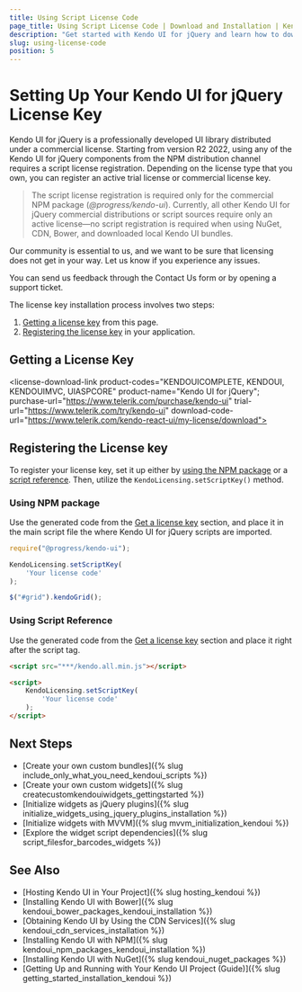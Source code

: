 ```yaml
---
title: Using Script License Code
page_title: Using Script License Code | Download and Installation | Kendo UI for jQuery
description: "Get started with Kendo UI for jQuery and learn how to download the library and initialize its widgets."
slug: using-license-code
position: 5
---
```


# Setting Up Your Kendo UI for jQuery License Key

Kendo UI for jQuery is a professionally developed UI library distributed under a commercial license. Starting from version R2 2022, using any of the Kendo UI for jQuery components from the NPM distribution channel requires a script license registration. Depending on the license type that you own, you can register an active trial license or commercial license key.

> The script license registration is required only for the commercial NPM package (*@progress/kendo-ui*). Currently, all other Kendo UI for jQuery commercial distributions or script sources require only an active license&mdash;no script registration is required when using NuGet, CDN, Bower, and downloaded local Kendo UI bundles. 

Our community is essential to us, and we want to be sure that licensing does not get in your way. Let us know if you experience any issues.

You can send us feedback through the Contact Us form or by opening a support ticket.

The license key installation process involves two steps:

1. [Getting a license key](#getting-a-license-key) from this page.
1. [Registering the license key](#registering-the-license-key) in your application.

## Getting a License Key

<link rel="stylesheet" href="https://d3fu8oi3wk1rz4.cloudfront.net/kendo-docs-demos-assets/0.0.1/styles/license-key/styles.css" />
<script src="https://d3fu8oi3wk1rz4.cloudfront.net/kendo-docs-demos-assets/0.0.1/scripts/license-key/index.js"></script>

<license-download-link
    product-codes="KENDOUICOMPLETE, KENDOUI, KENDOUIMVC, UIASPCORE"
    product-name="Kendo UI for jQuery";
    purchase-url="https://www.telerik.com/purchase/kendo-ui"
    trial-url="https://www.telerik.com/try/kendo-ui"
    download-code-url="https://www.telerik.com/kendo-react-ui/my-license/download">
</license-download-link>

## Registering the License key

To register your license key, set it up either by [using the NPM package](#using-npm-package) or a [script reference](#using-script-reference). Then, utilize the `KendoLicensing.setScriptKey()` method.

### Using NPM package

Use the generated code from the [Get a license key](#getting-a-license-key) section, and place it in the main script file the where Kendo UI for jQuery scripts are imported.

```js
require("@progress/kendo-ui");

KendoLicensing.setScriptKey(
    'Your license code'
);

$("#grid").kendoGrid();
```

### Using Script Reference

Use the generated code from the [Get a license key](#getting-a-license-key) section and place it right after the script tag.

```html
<script src="***/kendo.all.min.js"></script>

<script>
    KendoLicensing.setScriptKey(
        'Your license code'
    );
</script>
```

## Next Steps

* [Create your own custom bundles]({% slug include_only_what_you_need_kendoui_scripts %})
* [Create your own custom widgets]({% slug createcustomkendouiwidgets_gettingstarted %})
* [Initialize widgets as jQuery plugins]({% slug initialize_widgets_using_jquery_plugins_installation %})
* [Initialize widgets with MVVM]({% slug mvvm_initialization_kendoui %})
* [Explore the widget script dependencies]({% slug script_filesfor_barcodes_widgets %})

## See Also

* [Hosting Kendo UI in Your Project]({% slug hosting_kendoui %})
* [Installing Kendo UI with Bower]({% slug kendoui_bower_packages_kendoui_installation %})
* [Obtaining Kendo UI by Using the CDN Services]({% slug kendoui_cdn_services_installation %})
* [Installing Kendo UI with NPM]({% slug kendoui_npm_packages_kendoui_installation %})
* [Installing Kendo UI with NuGet]({% slug kendoui_nuget_packages %})
* [Getting Up and Running with Your Kendo UI Project (Guide)]({% slug getting_started_installation_kendoui %})
